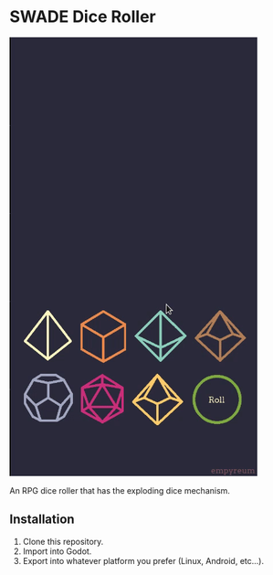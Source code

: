# SWADE Dice Roller

![](preview.gif)

An RPG dice roller that has the exploding dice mechanism.

## Installation
1. Clone this repository.
2. Import into Godot.
3. Export into whatever platform you prefer (Linux, Android, etc...).
